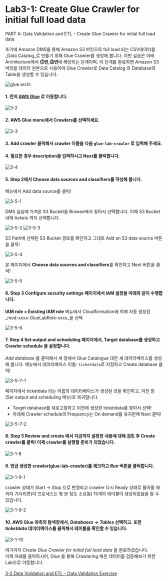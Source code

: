 # Lab3-1: Create Glue Crawler for initial full load data

PART A: Data Validation and ETL - Create Glue Crawler for initial full load data



초기에 Amazon DMS를 통해 Amazon S3 버킷으로 full load 되는 CSV데이터를 _Data Catalog_로 만들기 위해 Glue Crawler를 생성해 봅니다.
이번 실습은 아래 Architecture에서 **⓵번,⓶번**에 해당되는 단계이며, 이 단계를 완료하면 Amazon S3 버킷을 데이터 원본으로 사용하여 Glue Crawler로 Data Catalog 의 Database와 Table을 생성할 수 있습니다.


![glue archi](../../images/1-2.png)


#### 1. 먼저 [**AWS Glue**](https://console.aws.amazon.com/glue/home) 로 이동합니다.

![3-2](https://user-images.githubusercontent.com/105655711/197322091-1206248a-1e51-464f-8699-feb3d58c57f1.png)

#### 2. AWS Glue menu에서 Crawlers를 선택하세요.

![3-3](../../images/glue/g-3-1-2.png)

#### 3. Add crawler 클릭해서 crawler 이름을 다음 `glue-lab-crawler` 로 입력해 주세요.

#### 4. 필요한 경우 description을 입력하시고 Next를 클릭합니다.

![3-4](../../images/glue/g-3-1-4.png)

#### 5. Step 2에서 **Choose data sources and classifiers를 작성해 봅니다.**
메뉴에서 Add data source를 클릭!

![3-5-1](../../images/glue/g-3-1-5-1.png)

DMS 실습때 가져온 S3 Bucket을 Browse에서 찾아서 선택합니다. 이때 S3 Bucket 내에 _tickets_ 까지 선택합니다.

![3-5-2](../../images/glue/g-3-1-5-2.png)
![3-5-3](../../images/glue/g-3-1-5-3.png)

S3 Path에 선택된 S3 Bucket 경로를 확인하고 그대로 Add an S3 data source 버튼을 클릭!

![3-5-4](../../images/glue/g-3-1-5-4.png)

본 페이지에서 **Choose data sources and classifiers**를 확인하고 Next 버튼을 클릭!

![3-5-5](../../images/glue/g-3-1-5-5.png)

#### 6. Step 3 **Configure security settings** 페이지에서 IAM 설정을 아래와 같이 수행합니다.
**IAM role > Existing IAM role** 메뉴에서 Cloudformation에 의해 자동 생성된 _mod-xxxx-GlueLabRole-xxxx_을 선택

![3-5-6](../../images/glue/g-3-1-6.png)

#### 7. Step 4 **Set output and scheduling** 페이지에서, Target database를 생성하고 **Crawler schedule** 을 설정합니다.
_Add database_ 를 클릭해서 새 창에서 Glue Catalogue 대한 새 데이터베이스를 생성해 봅니다.
메뉴에서 데이터베이스 이름: ```ticketdata```로 지정하고 Create database 클릭!

![3-5-7-1](../../images/glue/g-3-1-7-1.png)

페이지에서 ticketdata 라는 이름의 데이터베이스가 생성된 것을 확인하고, 이전 창(Set output and scheduling 메뉴)로 복귀합니다.
- Target database를 새로고침하고 이전에 생성한 ticketdata를 찾아서 선택!
- 아래에 Crawler schedule의 Frequency는 On demand를 유지한채 Next 클릭!

![3-5-7-2](../../images/glue/g-3-1-7-2.png)

#### 8. Step 5 **Review and create** 에서 지금까지 설정한 내용에 대해 검토 후 Create crawler를 클릭! 이제 crawler를 실행할 준비가 되었습니다.

![3-1-8](../../images/glue/g-3-1-8.png)

#### 9. 방금 생성한 crawler(glue-lab-crawler)를 체크하고 _Run_ 버튼을 클릭합니다.

![3-1-9-1](../../images/glue/g-3-1-9-1.png) 

crawler 상태가 Start → Stop 으로 변경되고 crawler 다시 Ready 상태로 돌아올 때까지 기다리면(이 프로세스는 몇 분 정도 소요됨) 15개의 테이블이 생성되었음을 알 수 있습니다. 

![3-1-9-2](../../images/glue/g-3-1-9-2.png) 

#### 10. AWS Glue 좌측의 탐색창에서, _Databases → Tables_ 선택하고. 또한 _ticketdata_ 데이터베이스를 클릭해서 테이블을 확인할 수 있습니다.

![3-1-10](../../images/glue/g-3-1-10.png) 

여기까지 _Create Glue Crawler for initial full load data_ 을 완료하셨습니다.\
이제 아래를 클릭하시어, Glue 를 통해 Crawlering 해온 데이터를 검증해보기 위한 Lab으로 이동합니다.\
\
[3-2.Data Validation and ETL - Data Validation Exercise](3-2.datavalidationexercise.md)
